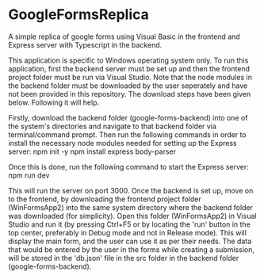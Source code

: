 # GoogleFormsReplica
A simple replica of google forms using Visual Basic in the frontend and Express server with Typescript in the backend.

This application is specific to Windows operating system only.
To run this application, first the backend server must be set up and then the frontend project folder must be run via Visual Studio.
Note that the node modules in the backend folder must be downloaded by the user seperately and have not been provided in this repository. The download steps have been given below. Following it will help.

Firstly, download the backend folder (google-forms-backend) into one of the system's directories and navigate to that backend folder via terminal/command prompt. Then run the following commands in order to install the necessary node modules needed for setting up the Express server:
npm init -y
npm install express body-parser

Once this is done, run the following command to start the Express server:
npm run dev

This will run the server on port 3000. Once the backend is set up, move on to the frontend, by downloading the frontend project folder (WinFormsApp2) into the same system directory where the backend folder was downloaded (for simplicity). Open this folder (WinFormsApp2) in Visual Studio and run it (by pressing Ctrl+F5 or by locating the 'run' button in the top center, preferably in Debug mode and not in Release mode). This will display the main form, and the user can use it as per their needs. 
The data that would be entered by the user in the forms while creating a submission, will be stored in the 'db.json' file in the src folder in the backend folder (google-forms-backend).

